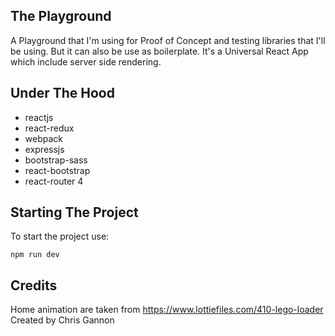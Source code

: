 ## The Playground
A Playground that I'm using for Proof of Concept and testing libraries that I'll be using. But it can also be use as boilerplate.
It's a Universal React App which include server side rendering.

## Under The Hood
   - reactjs
   - react-redux
   - webpack
   - expressjs
   - bootstrap-sass
   - react-bootstrap
   - react-router 4

## Starting The Project
To start the project use: 

```
npm run dev
```

## Credits
Home animation are taken from https://www.lottiefiles.com/410-lego-loader
Created by Chris Gannon
